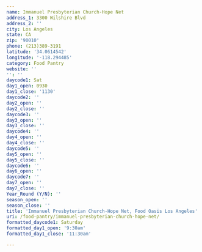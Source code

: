 ```yaml
---
name: Immanuel Presbyterian Church-Hope Net
address_1: 3300 Wilshire Blvd
address_2: ''
city: Los Angeles
state: CA
zip: '90010'
phone: (213)389-3191
latitude: '34.0614542'
longitude: '-118.294485'
category: Food Pantry
website: ''
'': ''
daycode1: Sat
day1_open: 0930
day1_close: '1130'
daycode2: ''
day2_open: ''
day2_close: ''
daycode3: ''
day3_open: ''
day3_close: ''
daycode4: ''
day4_open: ''
day4_close: ''
daycode5: ''
day5_open: ''
day5_close: ''
daycode6: ''
day6_open: ''
daycode7: ''
day7_open: ''
day7_close: ''
Year_Round (Y/N): ''
season_open: ''
season_close: ''
title: 'Immanuel Presbyterian Church-Hope Net, Food Oasis Los Angeles'
uri: /food-pantry/immanuel-presbyterian-church-hope-net/
formatted_daycode1: Saturday
formatted_day1_open: '9:30am'
formatted_day1_close: '11:30am'

---
```

